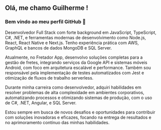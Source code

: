 ## Olá, me chamo Guilherme ! 
### Bem vindo ao meu perfil GitHub 👋

Desenvolvedor Full Stack com forte background em JavaScript, TypeScript, C#, .NET, e ferramentas modernas de desenvolvimento como Node.js, React, React Native e Next.js. Tenho experiência prática com AWS, GraphQL e bancos de dados MongoDB e SQL Server.

Atualmente, no Fretador App, desenvolvo soluções completas para a gestão de fretes, integrando serviços da Google API e sistemas móveis Android, com foco em arquitetura escalável e performance. Também sou responsável pela implementação de testes automatizados com Jest e otimização de fluxos de trabalho serverless.

Durante minha carreira como desenvolvedor, adquiri habilidades em resolver problemas de alta complexidade em ambientes corporativos, automatizando processos e otimizando sistemas de produção, com o uso de C#, .NET, Angular, e SQL Server.

Estou sempre em busca de novos desafios e oportunidades para contribuir com soluções inovadoras e eficazes, focando na entrega de resultados e no aprimoramento contínuo das minhas habilidades.

